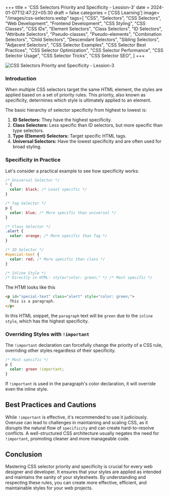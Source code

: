 +++
title = 'CSS Selectors Priority and Specificity - Lession-3'
date = 2024-01-07T12:47:22+05:30
draft = false
categories = ['CSS Learning']
image= "/images/css-selectors.webp"
tags=[
  "CSS",
  "Selectors",
  "CSS Selectors",
  "Web Development",
  "Frontend Development",
  "CSS Styling",
  "CSS Classes",
  "CSS IDs",
  "Element Selectors",
  "Class Selectors",
  "ID Selectors",
  "Attribute Selectors",
  "Pseudo-classes",
  "Pseudo-elements",
  "Combination Selectors",
  "Child Selectors",
  "Descendant Selectors",
  "Sibling Selectors",
  "Adjacent Selectors",
  "CSS Selector Examples",
  "CSS Selector Best Practices",
  "CSS Selector Optimization",
  "CSS Selector Performance",
  "CSS Selector Usage",
  "CSS Selector Tricks",
  "CSS Selector SEO",
]
+++

![CSS Selectors Priority and Specificity - Lession-3](/images/css-selectors.webp)

### Introduction

When multiple CSS selectors target the same HTML element, the styles are applied based on a set of priority rules. This priority, also known as specificity, determines which style is ultimately applied to an element.

The basic hierarchy of selector specificity from highest to lowest is:

1. **ID Selectors:** They have the highest specificity.
2. **Class Selectors:** Less specific than ID selectors, but more specific than type selectors.
3. **Type (Element) Selectors:** Target specific HTML tags.
4. **Universal Selectors:** Have the lowest specificity and are often used for broad styling.

### Specificity in Practice

Let's consider a practical example to see how specificity works:

```css
/* Universal Selector */
* {
  color: black; /* Least specific */
}

/* Tag Selector */
p {
  color: blue; /* More specific than universal */
}

/* Class Selector */
.alert {
  color: orange; /* More specific than Tag */
}

/* ID Selector */
#special-text {
  color: red; /* More specific than class */
}

/* Inline Style */
/* Directly in HTML: style="color: green;" */ /* Most specific */
```

The HTMl looks like this

```html
<p id="special-text" class="alert" style="color: green;">
  This is a paragraph.
</p>
```

In this HTML snippet, the `paragraph` text will be `green` due to the `inline style`, which has the highest specificity.

### Overriding Styles with `!important`

The `!important` declaration can forcefully change the priority of a CSS rule, overriding other styles regardless of their specificity.

```css
/* Most specific */
p {
  color: green !important;
}
```

If `!important` is used in the paragraph's color declaration, it will override even the inline style.

## Best Practices and Cautions

While `!important` is effective, it's recommended to use it judiciously. Overuse can lead to challenges in maintaining and scaling CSS, as it disrupts the natural flow of `specificity` and can create hard-to-resolve conflicts. A well-structured CSS architecture usually negates the need for `!important`, promoting cleaner and more manageable code.

## Conclusion

Mastering CSS selector priority and specificity is crucial for every web designer and developer. It ensures that your styles are applied as intended and maintains the sanity of your stylesheets. By understanding and respecting these rules, you can create more effective, efficient, and maintainable styles for your web projects.
